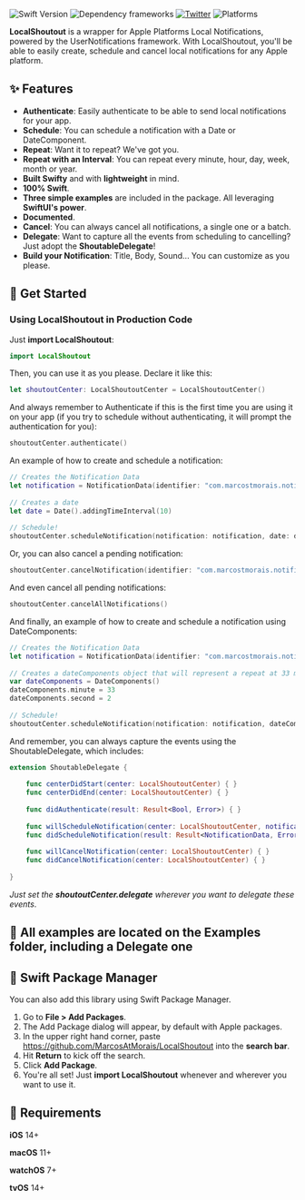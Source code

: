 ![Swift Version](https://img.shields.io/badge/Swift-5.5-F16D39.svg?style=flat) ![Dependency frameworks](https://img.shields.io/badge/Supports-_Swift_Package_Manager-F16D39.svg?style=flat) [![Twitter](https://img.shields.io/badge/twitter-@marcostmorais-blue.svg?style=flat)](https://twitter.com/marcostmorais) ![Platforms](https://img.shields.io/badge/platforms-iOS%20%7C%20macOS%20%7C%20watchOS%20%7C%20tvOS%20%7C%20iPadOS-blue)

**LocalShoutout** is a wrapper for Apple Platforms Local Notifications, powered by the UserNotifications framework. With LocalShoutout, you'll be able to easily create, schedule and cancel local notifications for any Apple platform.

## ✨ Features

- **Authenticate**: Easily authenticate to be able to send local notifications for your app.
- **Schedule**: You can schedule a notification with a Date or DateComponent.
- **Repeat**: Want it to repeat? We've got you.
- **Repeat with an Interval**: You can repeat every minute, hour, day, week, month or year.
- **Built Swifty** and with **lightweight** in mind.
- **100% Swift**.
- **Three simple examples** are included in the package. All leveraging **SwiftUI's power**.
- **Documented**.
- **Cancel**: You can always cancel all notifications, a single one or a batch.
- **Delegate**: Want to capture all the events from scheduling to cancelling? Just adopt the **ShoutableDelegate**!
- **Build your Notification**: Title, Body, Sound... You can customize as you please.

## 🚀 Get Started

### Using LocalShoutout in Production Code
Just **import LocalShoutout**:

```swift
import LocalShoutout
```

Then, you can use it as you please. Declare it like this:

```swift
let shoutoutCenter: LocalShoutoutCenter = LocalShoutoutCenter()
```

And always remember to Authenticate if this is the first time you are using it on your app (if you try to schedule without authenticating, it will prompt the authentication for you):
```swift
shoutoutCenter.authenticate()
```

An example of how to create and schedule a notification:
```swift
// Creates the Notification Data
let notification = NotificationData(identifier: "com.marcostmorais.notifications.tenSecondsFromNow", title: "Let's Go!", body: "This is a notification")
        
// Creates a date
let date = Date().addingTimeInterval(10)
        
// Schedule!
shoutoutCenter.scheduleNotification(notification: notification, date: date, repeats: false)
```

Or, you can also cancel a pending notification:


```swift
shoutoutCenter.cancelNotification(identifier: "com.marcostmorais.notifications.tenSecondsFromNow")
```

And even cancel all pending notifications:


```swift
shoutoutCenter.cancelAllNotifications()
```

And finally, an example of how to create and schedule a notification using DateComponents:
```swift
// Creates the Notification Data
let notification = NotificationData(identifier: "com.marcostmorais.notifications.test", title: "Let's Go!", body: "This is a notification")
        
// Creates a dateComponents object that will represent a repeat at 33 minutes and 2 seconds every hour
var dateComponents = DateComponents()
dateComponents.minute = 33
dateComponents.second = 2
    
// Schedule!
shoutoutCenter.scheduleNotification(notification: notification, dateComponents: dateComponents, repeats: true, repeatInterval: .hour)
```

And remember, you can always capture the events using the ShoutableDelegate, which includes:

```swift
extension ShoutableDelegate {
    
    func centerDidStart(center: LocalShoutoutCenter) { }
    func centerDidEnd(center: LocalShoutoutCenter) { }
    
    func didAuthenticate(result: Result<Bool, Error>) { }
    
    func willScheduleNotification(center: LocalShoutoutCenter, notification: NotificationData) { }
    func didScheduleNotification(result: Result<NotificationData, Error>) { }
    
    func willCancelNotification(center: LocalShoutoutCenter) { }
    func didCancelNotification(center: LocalShoutoutCenter) { }
    
}
```
*Just set the **shoutoutCenter.delegate** wherever you want to delegate these events*.

## 📲 All examples are located on the Examples folder, including a Delegate one

## 🔨 Swift Package Manager

You can also add this library using Swift Package Manager.

1. Go to **File > Add Packages**.
2. The Add Package dialog will appear, by default with Apple packages.
3. In the upper right hand corner, paste https://github.com/MarcosAtMorais/LocalShoutout into the **search bar**.
4. Hit **Return** to kick off the search.
5. Click **Add Package**.
6. You're all set! Just **import LocalShoutout** whenever and wherever you want to use it.

## 🌟 Requirements

**iOS** 14+

**macOS** 11+

**watchOS** 7+

**tvOS** 14+
